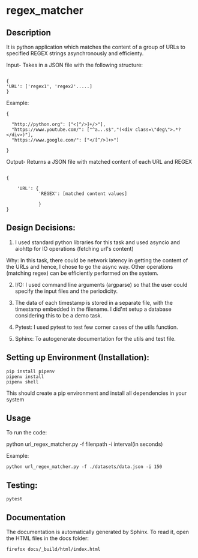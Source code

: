 # regex_matcher

## Description

It is python application which matches the content of a group of URLs to specified REGEX strings asynchronously and efficienty.

Input- Takes in a JSON file with the following structure:

```

{
'URL': ['regex1', 'regex2'.....]
}

```
Example:

```
{
  
  "http://python.org": ["<[^/>]+/>"],
  "https://www.youtube.com/": ["^a...s$","(<div class=\"deg\">.*?</div>)"],
  "https://www.google.com/": ["</[^/>]+>"]

}

```
Output- Returns a JSON file with matched content of each URL and REGEX

```

{

    'URL': {
            'REGEX': [matched content values]

            }
}

```

## Design Decisions:

1. I used standard python libraries for this task and used asyncio and aiohttp for IO operations (fetching url's content)

  Why: In this task, there could be network latency in getting the content of the URLs and hence, I chose to go the async       way.
  Other operations (matching regex) can be efficiently performed on the system.

2. I/O: I used command line arguments (argparse) so that the user could specify the input files and the periodicity.

3. The data of each timestamp is stored in a separate file, with the timestamp embedded in the filename. I did'nt setup a 
database considering this to be a demo task.

4. Pytest: I used pytest to test few corner cases of the utils function.

5. Sphinx: To autogenerate documentation for the utils and test file.



## Setting up Environment (Installation):


```
pip install pipenv
pipenv install
pipenv shell
```
This should create a pip environment and install all dependencies in your system


## Usage

To run the code: 

python url_regex_matcher.py -f filenpath -i interval(in seconds)

Example: 
```
python url_regex_matcher.py -f ./datasets/data.json -i 150

```


## Testing:

```
pytest

```

## Documentation

The documentation is automatically generated by Sphinx. To read it, open the HTML files in the docs folder:

```
firefox docs/_build/html/index.html
```

